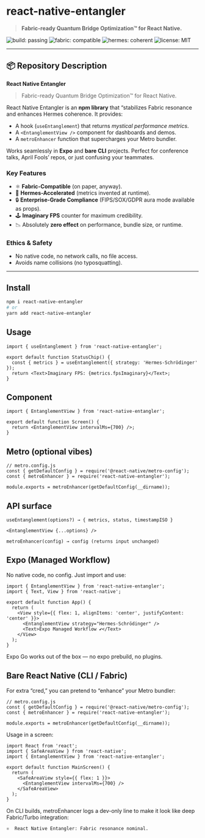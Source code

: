 # react-native-entangler

> **Fabric-ready Quantum Bridge Optimization™ for React Native.** 

![build: passing](https://img.shields.io/badge/build-passing-brightgreen)
![fabric: compatible](https://img.shields.io/badge/fabric-compatible-blue)
![hermes: coherent](https://img.shields.io/badge/hermes-coherent-purple)
![license: MIT](https://img.shields.io/badge/license-MIT-informational)

---

## 📦 Repository Description

**React Native Entangler**

> Fabric-ready Quantum Bridge Optimization™ for React Native.

React Native Entangler is an **npm library** that “stabilizes Fabric resonance and enhances Hermes coherence. It provides:

* A hook (`useEntanglement`) that returns *mystical performance metrics*.
* A `<EntanglementView />` component for dashboards and demos.
* A `metroEnhancer` function that supercharges your Metro bundler.

Works seamlessly in **Expo** and **bare CLI** projects. Perfect for conference talks, April Fools’ repos, or just confusing your teammates.

### Key Features

* ⚛️ **Fabric-Compatible** (on paper, anyway).
* 🚀 **Hermes-Accelerated** (metrics invented at runtime).
* 🔒 **Enterprise-Grade Compliance** (FIPS/SOX/GDPR aura mode available as props).
* 🕹 **Imaginary FPS** counter for maximum credibility.
* 📉 Absolutely **zero effect** on performance, bundle size, or runtime.

### Ethics & Safety

* No native code, no network calls, no file access.
* Avoids name collisions (no typosquatting).

---

## Install
```bash
npm i react-native-entangler
# or
yarn add react-native-entangler
```

## Usage
```
import { useEntanglement } from 'react-native-entangler';

export default function StatusChip() {
  const { metrics } = useEntanglement({ strategy: 'Hermes-Schrödinger' });
  return <Text>Imaginary FPS: {metrics.fpsImaginary}</Text>;
}
```

## Component
```
import { EntanglementView } from 'react-native-entangler';

export default function Screen() {
  return <EntanglementView intervalMs={700} />;
}
```

## Metro (optional vibes)
```
// metro.config.js
const { getDefaultConfig } = require('@react-native/metro-config');
const { metroEnhancer } = require('react-native-entangler');

module.exports = metroEnhancer(getDefaultConfig(__dirname));
```

## API surface

```
useEntanglement(options?) → { metrics, status, timestampISO }

<EntanglementView {...options} />

metroEnhancer(config) → config (returns input unchanged)
```

## Expo (Managed Workflow)

No native code, no config. Just import and use:

```
import { EntanglementView } from 'react-native-entangler';
import { Text, View } from 'react-native';

export default function App() {
  return (
    <View style={{ flex: 1, alignItems: 'center', justifyContent: 'center' }}>
      <EntanglementView strategy="Hermes-Schrödinger" />
      <Text>Expo Managed Workflow ✔</Text>
    </View>
  );
}
```

Expo Go works out of the box — no expo prebuild, no plugins.

## Bare React Native (CLI / Fabric)

For extra “cred,” you can pretend to “enhance” your Metro bundler:
```
// metro.config.js
const { getDefaultConfig } = require('@react-native/metro-config');
const { metroEnhancer } = require('react-native-entangler');

module.exports = metroEnhancer(getDefaultConfig(__dirname));
```

Usage in a screen:
```
import React from 'react';
import { SafeAreaView } from 'react-native';
import { EntanglementView } from 'react-native-entangler';

export default function MainScreen() {
  return (
    <SafeAreaView style={{ flex: 1 }}>
      <EntanglementView intervalMs={700} />
    </SafeAreaView>
  );
}
```

On CLI builds, metroEnhancer logs a dev-only line to make it look like deep Fabric/Turbo integration:
```
⚛️  React Native Entangler: Fabric resonance nominal.
```
